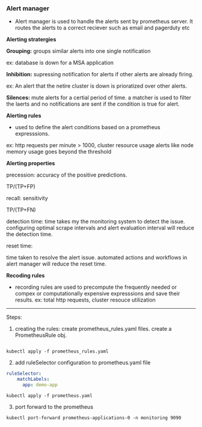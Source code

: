 ### Alert manager


- Alert manager is used to handle the alerts sent by prometheus server. It routes the alerts to a correct reciever such as email and pagerduty etc


**Alerting stratergies**


**Grouping:** groups similar alerts into one single notification

ex: database is down for a MSA application

**Inhibition:** supressing notification for alerts if other alerts are already firing.

ex: An alert that the netire cluster is down is prioratized over other alerts.

**Silences:** mute alerts for a certial period of time. a matcher is used to filter the laerts and no notifications are sent if the condition is true for alert.


**Alerting rules**


- used to define the alert conditions based on a prometheus expresssions. 

ex: http requests per minute > 1000, cluster resource usage alerts like node memory usage goes beyond the threshold




**Alerting properties**

precession: accuracy of the positive predictions.

TP/(TP+FP)


recall: sensitivity

TP/(TP+FN)

detection time: time takes my the monitoring system to detect the issue. configuring optimal scrape intervals and alert evaluation interval will reduce the detection time.

reset time:

time taken to resolve the alert issue. automated actions and workflows in alert manager will reduce the reset time. 


**Recoding rules**

- recording rules are used to precompute the frequently needed or compex or computationally expensive expresssions and save their results.
ex: total http requests, cluster resouce utilization


---



Steps:

1. creating the rules: create prometheus_rules.yaml files. create a PrometheusRule obj.

```

kubectl apply -f prometheus_rules.yaml
```

2. add ruleSelector configuration to prometheus.yaml file

```yaml
ruleSelector:
    matchLabels:
      app: demo-app
```

```
kubectl apply -f prometheus.yaml
```

3. port forward to the prometheus

```
kubectl port-forward prometheus-applications-0 -n monitoring 9090
```



